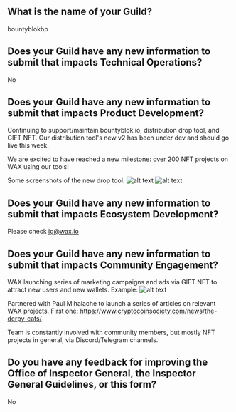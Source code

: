 ## What is the name of your Guild?

bountyblokbp

## Does your Guild have any new information to submit that impacts Technical Operations?

No

## Does your Guild have any new information to submit that impacts Product Development?

Continuing to support/maintain bountyblok.io, distribution drop tool, and GIFT NFT. Our distribution tool's new v2 has been under dev and should go live this week.

We are excited to have reached a new milestone: over 200 NFT projects on WAX using our tools!

Some screenshots of the new drop tool: ![alt text](https://i.ibb.co/ZX3HV17/s1.png) ![alt text](https://i.ibb.co/DQGmV8Z/s2.png) 

## Does your Guild have any new information to submit that impacts Ecosystem Development?

Please check ig@wax.io

## Does your Guild have any new information to submit that impacts Community Engagement?

WAX launching series of marketing campaigns and ads via GIFT NFT to attract new users and new wallets. Example: ![alt text](https://i.ibb.co/B6ZfQ23/photo1626785503.jpg)

Partnered with Paul Mihalache to launch a series of articles on relevant WAX projects. First one: https://www.cryptocoinsociety.com/news/the-derpy-cats/

Team is constantly involved with community members, but mostly NFT projects in general, via Discord/Telegram channels. 

## Do you have any feedback for improving the Office of Inspector General, the Inspector General Guidelines, or this form?

No
